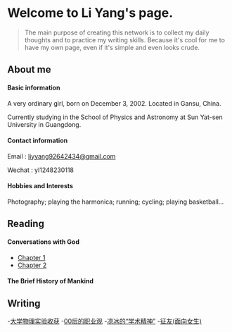 # Welcome to Li Yang's page.

>The main purpose of creating this network is to collect my daily thoughts and to practice my writing skills. Because it's cool for me to have my own page, even if it's simple and even looks crude.

## About me
#### Basic information
A very ordinary girl, born on December 3, 2002. Located in Gansu, China.

Currently studying in the School of Physics and Astronomy at Sun Yat-sen University in Guangdong. 

#### Contact information

Email  : liyyang92642434@gmail.com

Wechat : yl1248230118
#### Hobbies and Interests
Photography; playing the harmonica; running; cycling; playing basketball...

## Reading
#### Conversations with God
- [Chapter 1](https://liyang20021203.github.io/Conversations%20with%20God/Chapter_1)
- [Chapter 2](https://liyang20021203.github.io/Conversations%20with%20God/Chapter_2)
#### The Brief History of Mankind

## Writing
-[大学物理实验收获](https://www.zhihu.com/question/496432266/answer/2274212841)
-[00后的职业观](https://www.zhihu.com/question/449054782/answer/2382035547)
-[凉冰的“学术精神”](https://zhuanlan.zhihu.com/p/388647830)
-[征友(面向女生)](https://www.zhihu.com/question/458030227/answer/2248537830)

##
